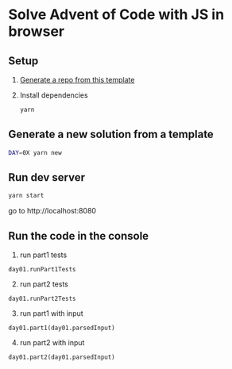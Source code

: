 # Solve Advent of Code with JS in browser 

## Setup

1. [Generate a repo from this template](https://github.com/kobiza/javascript-aoc-template/generate)

2. Install dependencies

    ```bash
    yarn
    ```

## Generate a new solution from a template

```bash
DAY=0X yarn new
```

## Run dev server

```bash
yarn start
```

go to http://localhost:8080

## Run the code in the console

1. run part1 tests
```
day01.runPart1Tests
```

2. run part2 tests
```
day01.runPart2Tests
```

3. run part1 with input
```
day01.part1(day01.parsedInput)
```

4. run part2 with input
```
day01.part2(day01.parsedInput)
```
